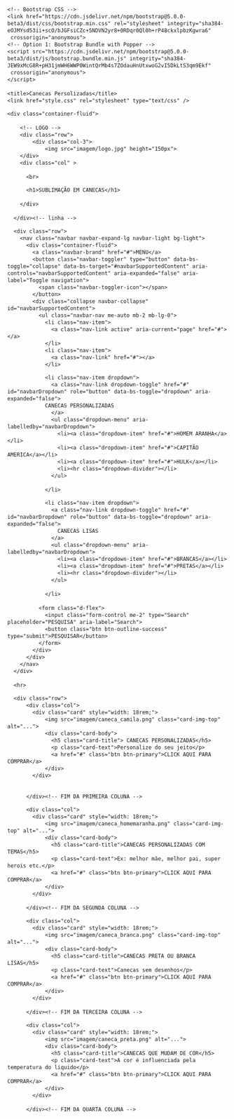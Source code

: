 <!DOCTYPE html>
<html>

<head>
	<meta charset="utf-8">
	<meta name="viewport" content="width=device-width, initial-scale=1">

	<!-- Bootstrap CSS -->
	<link href="https://cdn.jsdelivr.net/npm/bootstrap@5.0.0-beta3/dist/css/bootstrap.min.css" rel="stylesheet" integrity="sha384-eOJMYsd53ii+scO/bJGFsiCZc+5NDVN2yr8+0RDqr0Ql0h+rP48ckxlpbzKgwra6"
	 crossorigin="anonymous">
	<!-- Option 1: Bootstrap Bundle with Popper -->
	<script src="https://cdn.jsdelivr.net/npm/bootstrap@5.0.0-beta3/dist/js/bootstrap.bundle.min.js" integrity="sha384-JEW9xMcG8R+pH31jmWH6WWP0WintQrMb4s7ZOdauHnUtxwoG2vI5DkLtS3qm9Ekf"
	 crossorigin="anonymous">
	</script>

	<title>Canecas Persolizadas</title>
	<link href="style.css" rel="stylesheet" type="text/css" />
</head>

<body>
	<script src="script.js">
	</script>

	<div class="container-fluid">

		<!-- LOGO -->
		<div class="row">
			<div class="col-3">
				<img src="imagem/logo.jpg" height="150px">
        </div>
        <div class="col" >
          
          <br>

<!-- NOME DO SITE -->
          <h1>SUBLIMAÇÃO EM CANECAS</h1>

        </div>
        
      </div><!-- linha -->


<!-- menu -->
      <div class="row">
        <nav class="navbar navbar-expand-lg navbar-light bg-light">
          <div class="container-fluid">
            <a class="navbar-brand" href="#">MENU</a>
            <button class="navbar-toggler" type="button" data-bs-toggle="collapse" data-bs-target="#navbarSupportedContent" aria-controls="navbarSupportedContent" aria-expanded="false" aria-label="Toggle navigation">
              <span class="navbar-toggler-icon"></span>
            </button>
            <div class="collapse navbar-collapse" id="navbarSupportedContent">
              <ul class="navbar-nav me-auto mb-2 mb-lg-0">
                <li class="nav-item">
                  <a class="nav-link active" aria-current="page" href="#"></a>
                </li>
                <li class="nav-item">
                  <a class="nav-link" href="#"></a>
                </li>


<!-- MENU DENTRO DO MENU 1 -->
                <li class="nav-item dropdown">
                  <a class="nav-link dropdown-toggle" href="#" id="navbarDropdown" role="button" data-bs-toggle="dropdown" aria-expanded="false">
                CANECAS PERSONALIZADAS
                  </a>
                  <ul class="dropdown-menu" aria-labelledby="navbarDropdown">
                    <li><a class="dropdown-item" href="#">HOMEM ARANHA</a></li>
                    <li><a class="dropdown-item" href="#">CAPITÃO AMERICA</a></li>
                    <li><a class="dropdown-item" href="#">HULK</a></li>
                    <li><hr class="dropdown-divider"></li>
                  </ul>

                </li>


<!-- MENU DENTRO DO MENU 2 -->
                <li class="nav-item dropdown">
                  <a class="nav-link dropdown-toggle" href="#" id="navbarDropdown" role="button" data-bs-toggle="dropdown" aria-expanded="false">
                    CANECAS LISAS
                  </a>
                  <ul class="dropdown-menu" aria-labelledby="navbarDropdown">
                    <li><a class="dropdown-item" href="#">BRANCAS</a></li>
                    <li><a class="dropdown-item" href="#">PRETAS</a></li>
                    <li><hr class="dropdown-divider"></li>
                  </ul>
                  
                </li>

              <form class="d-flex">
                <input class="form-control me-2" type="Search" placeholder="PESQUISA" aria-label="Search">
                <button class="btn btn-outline-success" type="submit">PESQUISAR</button>
              </form>
            </div>
          </div>
        </nav>
      </div>

      <hr>
<!-- PRIMEIRA COLUNA -->
      <div class="row">
          <div class="col">
            <div class="card" style="width: 18rem;">
                <img src="imagem/caneca_camila.png" class="card-img-top" alt="...">
                <div class="card-body">
                  <h5 class="card-title"> CANECAS PERSONALIZADAS</h5>
                  <p class="card-text">Personalize do seu jeito</p>
                  <a href="#" class="btn btn-primary">CLICK AQUI PARA COMPRAR</a>
                </div>
            </div>


          </div><!-- FIM DA PRIMEIRA COLUNA -->

<!-- SEGUNDA COLUNA -->
          <div class="col">
            <div class="card" style="width: 18rem;">
                <img src="imagem/caneca_homemaranha.png" class="card-img-top" alt="...">
                <div class="card-body">
                  <h5 class="card-title">CANECAS PERSONALIZADAS COM TEMAS</h5>
                  <p class="card-text">Ex: melhor mãe, melhor pai, super herois etc.</p>
                  <a href="#" class="btn btn-primary">CLICK AQUI PARA COMPRAR</a>
                </div>
            </div>

          </div><!-- FIM DA SEGUNDA COLUNA -->
          
          
<!-- TERCEIRA COLUNA -->     
          <div class="col">
            <div class="card" style="width: 18rem;">
                <img src="imagem/caneca_branca.png" class="card-img-top" alt="...">
                <div class="card-body">
                  <h5 class="card-title">CANECAS PRETA OU BRANCA LISAS</h5>
                  <p class="card-text">Canecas sem desenhos</p>
                  <a href="#" class="btn btn-primary">CLICK AQUI PARA COMPRAR</a>
                </div>
            </div>

          </div><!-- FIM DA TERCEIRA COLUNA -->


<!-- QUARTA COLUNA -->     
          <div class="col">
            <div class="card" style="width: 18rem;">
                <img src="imagem/caneca_preta.png" alt="...">
                <div class="card-body">
                  <h5 class="card-title">CANECAS QUE MUDAM DE COR</h5>
                  <p class="card-text">A cor é influenciada pela temperatura do liquido</p>
                  <a href="#" class="btn btn-primary">CLICK AQUI PARA COMPRAR</a>
                </div>
            </div>

          </div><!-- FIM DA QUARTA COLUNA -->

  </body>
</html>
